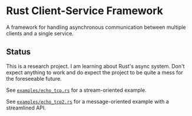 
# Rust Client-Service Framework

A framework for handling asynchronous communication between multiple clients and a single service.

## Status

This is a research project. I am learning about Rust's async system. Don't expect anything to work and do expect the project to be quite a mess for the foreseeable future.

See [`examples/echo_tcp.rs`](examples/tcp_echo.rs) for a stream-oriented example.

See [`examples/echo_tcp2.rs`](examples/tcp_echo2.rs) for a message-oriented example with a streamlined API.
